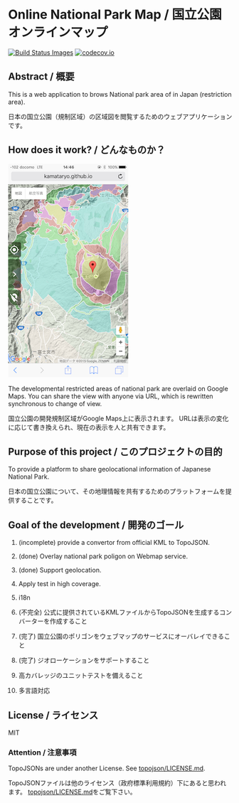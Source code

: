 # Online National Park Map / 国立公園オンラインマップ

[![Build Status Images](https://travis-ci.org/KamataRyo/nationalpark-map.svg)](https://travis-ci.org/KamataRyo/nationalpark-map)
[![codecov.io](https://codecov.io/github/KamataRyo/nationalpark-map/coverage.svg?branch=master)](https://codecov.io/github/KamataRyo/nationalpark-map?branch=master)

## Abstract / 概要

This is a web application to brows National park area of in Japan (restriction area).

日本の国立公園（規制区域）の区域図を閲覧するためのウェブアプリケーションです。

## How does it work? / どんなものか？

![screen shot](screenshot.png)

The developmental restricted areas of national park are overlaid on Google Maps.
You can share the view with anyone via URL, which is rewritten synchronous to change of view.

国立公園の開発規制区域がGoogle Maps上に表示されます。
URLは表示の変化に応じて書き換えられ、現在の表示を人と共有できます。

## Purpose of this project / このプロジェクトの目的

To provide a platform to share geolocational information of Japanese National Park.

日本の国立公園について、その地理情報を共有するためのプラットフォームを提供することです。

## Goal of the development / 開発のゴール

1. (incomplete) provide a convertor from official KML to TopoJSON.
2. (done) Overlay national park poligon on Webmap service.
3. (done) Support geolocation.
4. Apply test in high coverage.
5. i18n


1. (不完全) 公式に提供されているKMLファイルからTopoJSONを生成するコンバーターを作成すること
2. (完了) 国立公園のポリゴンをウェブマップのサービスにオーバレイできること
3. (完了) ジオローケーションをサポートすること
4. 高カバレッジのユニットテストを備えること
5. 多言語対応

## License / ライセンス
MIT

### Attention / 注意事項
TopoJSONs are under another License.
See [topojson/LICENSE.md](topojson/LICENSE.md).

TopoJSONファイルは他のライセンス（政府標準利用規約）下にあると思われます。
[topojson/LICENSE.md](topojson/LICENSE.md)をご覧下さい。

